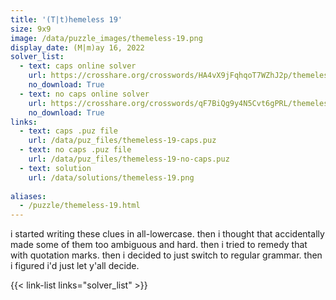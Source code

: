 ```yaml
---
title: '(T|t)hemeless 19'
size: 9x9
image: /data/puzzle_images/themeless-19.png
display_date: (M|m)ay 16, 2022
solver_list:
  - text: caps online solver
    url: https://crosshare.org/crosswords/HA4vX9jFqhqoT7WZhJ2p/themeless-19-caps
    no_download: True
  - text: no caps online solver
    url: https://crosshare.org/crosswords/qF7BiQg9y4N5Cvt6gPRL/themeless-19-no-caps
    no_download: True
links:
  - text: caps .puz file
    url: /data/puz_files/themeless-19-caps.puz
  - text: no caps .puz file
    url: /data/puz_files/themeless-19-no-caps.puz
  - text: solution
    url: /data/solutions/themeless-19.png
    
aliases:
  - /puzzle/themeless-19.html
---
```


i started writing these clues in all-lowercase. then i thought that accidentally made some of them too ambiguous and hard. then i tried to remedy that with quotation marks. then i decided to just switch to regular grammar. then i figured i'd just let y'all decide.

{{< link-list links="solver_list" >}}